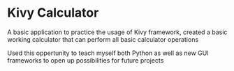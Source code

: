 # Kivy Calculator
 A basic application to practice the usage of Kivy framework, created a basic working calculator that can perform all basic calculator operations
 
 Used this oppertunity to teach myself both Python as well as new GUI frameworks to open up possibilities for future projects
